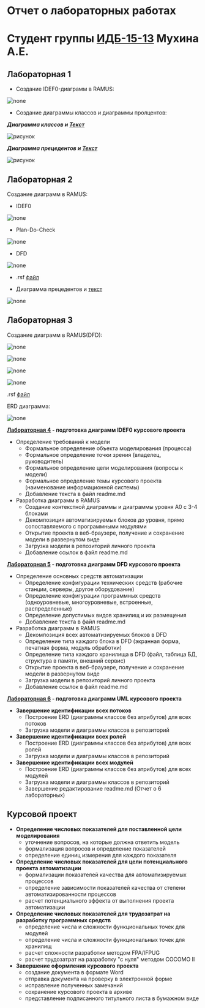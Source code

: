 # Отчет о лабораторных работах
# Студент группы [ИДБ-15-13](https://github.com/stankin/design-2018/wiki/list-idb-15-13) Мухина А.Е.

## Лабораторная 1

* Создание IDEF0-диаграмм в RAMUS:

![none](https://github.com/MuhinaAlexandra/Lab2018/blob/master/1.png)

* Создание диаграммы классов и  диаграммы пролцентов:

***Диаграмма классов и [Текст](https://github.com/MuhinaAlexandra/Lab2018/blob/master/2.1.txt)***

![рисунок](https://github.com/MuhinaAlexandra/Lab2018/blob/master/2.png)

***Диаграмма прецедентов и [Текст](https://github.com/MuhinaAlexandra/Lab2018/blob/master/2%2C2.txt)***

![рисунок](https://github.com/MuhinaAlexandra/Lab2018/blob/master/3.PNG)

## Лабораторная 2

Coздание диаграмм в RAMUS:

* IDEF0

![none](https://github.com/MuhinaAlexandra/Lab2018/blob/master/model.png)

* Plan-Do-Check

![none](https://github.com/MuhinaAlexandra/Lab2018/blob/master/model2.png)

* DFD

![none](https://github.com/MuhinaAlexandra/Lab2018/blob/master/model3.png)

* .rsf [файл](https://github.com/MuhinaAlexandra/Lab2018/blob/master/LABA2.rsf)

* Диаграмма прецедентов и [текст](https://github.com/MuhinaAlexandra/Lab2018/blob/master/l2.txt)

![none](https://github.com/MuhinaAlexandra/Lab2018/blob/master/fP6zIiH058NhdQUufD9YmGSGsQnr89tra8oxORCPcPbWuGhP2DhO28gDXRv140Fhp-eht7aZ3oGhwIrck1m-lhc7cLWdZIkNkR2Bh3YJHYv99auRkX2ZgKmMCwFB8ZtMEQAJUUQK68N6wFCkcUP006gJAZECBWU-qgf4MlLlOwvE7JbD9flD7QMPKOdBT2.png)

## Лабораторная 3

Coздание диаграмм в RAMUS(DFD):

![none](https://github.com/MuhinaAlexandra/Lab2018/blob/master/model1_lb3.png)

![none](https://github.com/MuhinaAlexandra/Lab2018/blob/master/model2_lb3.png)

![none](https://github.com/MuhinaAlexandra/Lab2018/blob/master/model3_lb3.png)

![none](https://github.com/MuhinaAlexandra/Lab2018/blob/master/model4_lb4.png)

.rsf [файл](https://github.com/MuhinaAlexandra/Lab2018/blob/master/LABA3GITHUB.rsf)

ERD диаграмма:

![none](https://github.com/MuhinaAlexandra/Lab2018/blob/master/ERD.png)


**[Лабораторная 4](https://github.com/stankin/design-2018/wiki/lab-4) - подготовка диаграмм IDEF0 курсового проекта**
* Определение требований к модели
  - Формальное определение объекта моделирования (процесса)
  - Формальное определение точки зрения (владелец, руководитель)
  - Формальное определение цели моделирования (вопросы к модели)
  - Формальное определение темы курсового проекта (наименование информационной системы)
  - Добавление текста в файл readme.md
* Разработка диаграмм в RAMUS
  - Создание контекстной диаграммы и диаграммы уровня A0 c 3-4 блоками
  - Декомпозиция автоматизируемых блоков до уровня, прямо сопоставляемого с программными модулями
  - Открытие проекта в веб-браузере, получение и сохранение модели в развернутом виде
  - Загрузка модели в репозиторий личного проекта
  - Добавление ссылок в файл readme.md

**[Лабораторная 5](https://github.com/stankin/design-2018/wiki/lab-5) - подготовка диаграмм DFD курсового проекта**
* Определение основных средств автоматизации
  - Определение конфигурации технических средств (рабочие станции, серверы, другое оборудование)
  - Определение конфигурации программных средств (одноуровневые, многоуровневые, встроенные, распределенные)
  - Определение допустимых видов хранилищ и их размещения
  - Добавление текста в файл readme.md
* Разработка диаграмм в RAMUS
  - Декомпозиция всех автоматизируемых блоков в DFD
  - Определение типа каждого блока в DFD (экранная форма, печатная форма, модуль обработки)
  - Определение типа каждого хранилища в DFD (файл, таблица БД, структура в памяти, внешний сервис)
  - Открытие проекта в веб-браузере, получение и сохранение модели в развернутом виде
  - Загрузка модели в репозиторий личного проекта
  - Добавление ссылок в файл readme.md

**[Лабораторная 6](https://github.com/stankin/design-2018/wiki/lab-6) - подготовка диаграмм UML курсового проекта**
* **Завершение идентификации всех потоков**
  - Построение ERD (диаграммы классов без атрибутов) для всех потоков
  - Загрузка модели и диаграммы классов в репозиторий
* **Завершение идентификации всех ролей**
  - Построение ERD (диаграммы классов без атрибутов) для всех ролей
  - Загрузка модели и диаграммы классов в репозиторий
* **Завершение идентификации всех модулей**
  - Построение ERD (диаграммы классов без атрибутов) для всех модулей
  - Загрузка модели и диаграммы классов в репозиторий
  - Завершение редактирование readme.md (Отчет о 6 лабораторных)

## Курсовой проект
* **Определение числовых показателей для поставленной цели моделирования**
  - уточнение вопросов, на которые должна ответить модель
  - формализация вопросов и определение показателей
  - определение единиц измерения для каждого показателя
* **Определение числовых показателей для цели потенциального проекта автоматизации**
  - формализации показателей качества для автоматизируемых процессов
  - определение зависимости показателей качества от степени автоматизированности процессов
  - расчет потенциального эффекта от выполнения проекта автоматизации
* **Определение числовых показателей для трудозатрат на разработку программных средств**
  - определение числа и сложности функциональных точек для модулей
  - определение числа и сложности функциональных точек для хранилищ
  - расчет сложности разработки методом FPA/IFPUG
  - расчет трудозатрат на разработку "с нуля" методом COCOMO II
* **Завершение оформления курсового проекта**
  - создание документа в формате Word
  - отправка документа на проверку в электронной форме
  - исправление полученных замечаний
  - сохранение курсового проекта в архиве
  - представление подписанного титульного листа в бумажном виде
